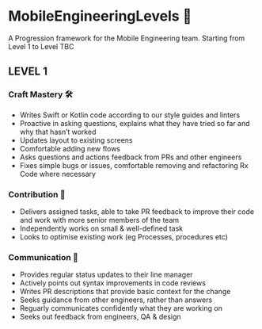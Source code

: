 # MobileEngineeringLevels 📱
A Progression framework for the Mobile Engineering team. Starting from Level 1 to Level TBC

## LEVEL 1

### Craft Mastery 🛠

- Writes Swift or Kotlin code according to our style guides and linters
- Proactive in asking questions, explains what they have tried so far and why that hasn’t worked
- Updates layout to existing screens
- Comfortable adding new flows
- Asks questions and actions feedback from PRs and other engineers
- Fixes simple bugs or issues, comfortable removing and refactoring Rx Code where necessary

### Contribution 🤖

- Delivers assigned tasks, able to take PR feedback to improve their code and work with more senior members of the team
- Independently works on small & well-defined task
- Looks to optimise existing work (eg Processes, procedures etc)

### Communication 💬

- Provides regular status updates to their line manager
- Actively points out syntax improvements in code reviews
- Writes PR descriptions that provide basic context for the change
- Seeks guidance from other engineers, rather than answers
- Reguarly communicates confidently what they are working on
- Seeks out feedback from engineers, QA & design


